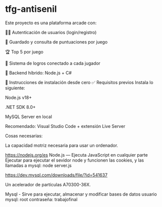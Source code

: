 # tfg-antisenil
Este proyecto es una plataforma arcade con:

🧑‍💼 Autenticación de usuarios (login/registro)

🏁 Guardado y consulta de puntuaciones por juego

🏆 Top 5 por juego

🧩 Sistema de logros conectado a cada jugador

🔧 Backend híbrido: Node.js + C#

🚀 Instrucciones de instalación desde cero
✅ Requisitos previos
Instala lo siguiente:

Node.js v18+

.NET SDK 8.0+

MySQL Server en local

Recomendado: Visual Studio Code + extensión Live Server

Cosas necesarias:

La capacidad motriz necesaria para usar un ordenador.

https://nodejs.org/es
Node.js — Ejecuta JavaScript en cualquier parte
Ejecutar para ejecutar el sevidor node y funcionen las cookies, y las llamadas a mysql: node server.js

https://dev.mysql.com/downloads/file/?id=541637

Un acelerador de partículas A70300-36X.

Mysql - Sirve para ejecutar, almacenar y modificar bases de datos
usuario mysql: root
contraseña: trabajofinal
